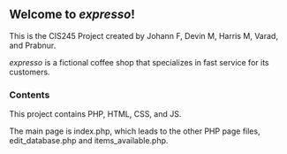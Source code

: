 ## Welcome to _*expresso*_!

This is the CIS245 Project created by Johann F, Devin M, Harris M, Varad, and Prabnur.

_expresso_ is a fictional coffee shop that specializes in fast service for its customers.

### Contents

This project contains PHP, HTML, CSS, and JS. 

The main page is index.php, which leads to the other PHP page files, edit_database.php and items_available.php.